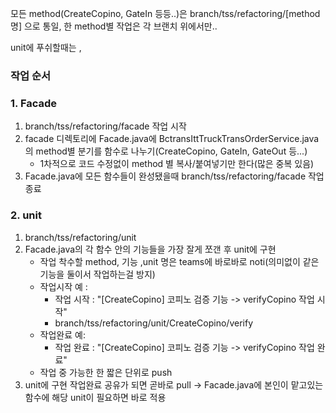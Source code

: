 모든 method(CreateCopino, GateIn 등등..)은 branch/tss/refactoring/[method명] 으로 통일, 한 method별 작업은 각 브랜치 위에서만..

unit에 푸쉬할때는 ,

### 작업 순서
### 1. Facade
1. branch/tss/refactoring/facade 작업 시작
2. facade 디렉토리에 Facade.java에  BctransIttTruckTransOrderService.java의 method별 분기를 함수로 나누기(CreateCopino, GateIn, GateOut 등...)
	- 1차적으로 코드 수정없이 method 별 복사/붙여넣기만 한다(많은 중복 있음)
3. Facade.java에 모든 함수들이 완성됐을때 branch/tss/refactoring/facade 작업 종료

### 2. unit
1. branch/tss/refactoring/unit
2. Facade.java의 각 함수 안의 기능들을 가장 잘게 쪼갠 후 unit에 구현
	- 작업 착수할 method, 기능 ,unit 명은 teams에 바로바로 noti(의미없이 같은 기능을 둘이서 작업하는걸 방지)
	- 작업시작 예 : 
		- 작업 시작 : "\[CreateCopino\] 코피노 검증 기능 -> verifyCopino 작업 시작" 
		- branch/tss/refactoring/unit/CreateCopino/verify
	- 작업완료 예:
		- 작업 완료 : "\[CreateCopino\] 코피노 검증 기능 -> verifyCopino 작업 완료"
	- 작업 중 가능한 한 짧은 단위로 push
3. unit에 구현 작업완료 공유가 되면 곧바로 pull -> Facade.java에 본인이 맡고있는 함수에 해당 unit이 필요하면 바로 적용


